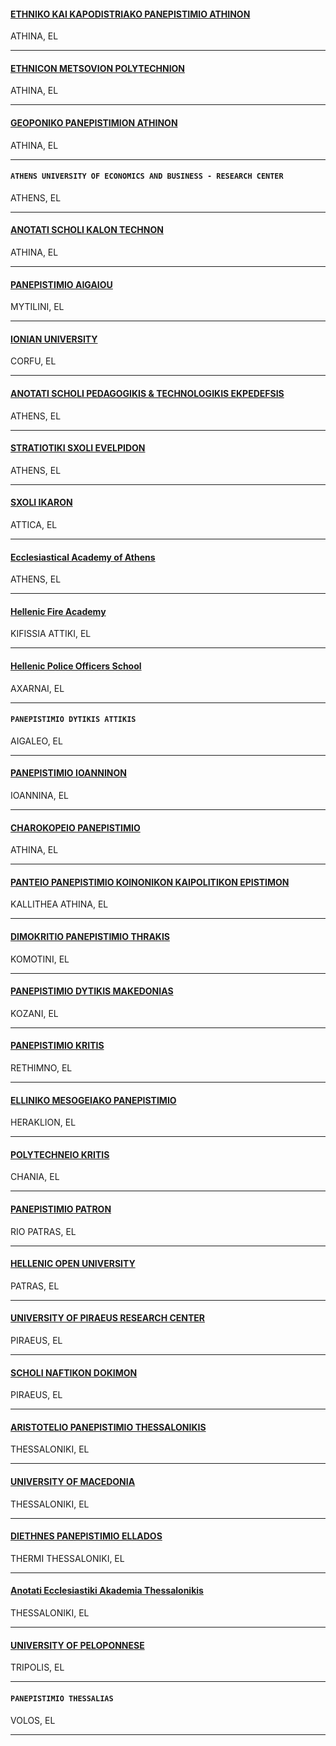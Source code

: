 <h4>
  <a href="//www.elke.uoa.gr">
    ETHNIKO KAI KAPODISTRIAKO PANEPISTIMIO ATHINON
  </a>
</h4>
ATHINA, EL

---
<h4>
  <a href="//www.ntua.gr">
    ETHNICON METSOVION POLYTECHNION
  </a>
</h4>
ATHINA, EL

---
<h4>
  <a href="//www.aua.gr">
    GEOPONIKO PANEPISTIMION ATHINON
  </a>
</h4>
ATHINA, EL

---
<h4>
  
    ATHENS UNIVERSITY OF ECONOMICS AND BUSINESS - RESEARCH CENTER
  
</h4>
ATHENS, EL

---
<h4>
  <a href="//www.asfa.gr">
    ANOTATI SCHOLI KALON TECHNON
  </a>
</h4>
ATHINA, EL

---
<h4>
  <a href="//www.aegean.gr">
    PANEPISTIMIO AIGAIOU
  </a>
</h4>
MYTILINI, EL

---
<h4>
  <a href="//www.ionio.gr/rc">
    IONIAN UNIVERSITY
  </a>
</h4>
CORFU, EL

---
<h4>
  <a href="//www.aspete.gr">
    ANOTATI SCHOLI PEDAGOGIKIS & TECHNOLOGIKIS EKPEDEFSIS
  </a>
</h4>
ATHENS, EL

---
<h4>
  <a href="//www.sse.gr">
    STRATIOTIKI SXOLI EVELPIDON
  </a>
</h4>
ATHENS, EL

---
<h4>
  <a href="https://hafa.haf.gr/">
    SXOLI IKARON
  </a>
</h4>
ATTICA, EL

---
<h4>
  <a href="//aeaa.gr">
    Ecclesiastical Academy of Athens
  </a>
</h4>
ATHENS, EL

---
<h4>
  <a href="//www.academy.fireservice.gr">
    Hellenic Fire Academy
  </a>
</h4>
KIFISSIA ATTIKI, EL

---
<h4>
  <a href="http://www.hellenicpolice.gr/">
    Hellenic Police Officers School
  </a>
</h4>
AXARNAI, EL

---
<h4>
  
    PANEPISTIMIO DYTIKIS ATTIKIS
  
</h4>
AIGALEO, EL

---
<h4>
  <a href="//www.uoi.gr / www.rc.uoi.gr">
    PANEPISTIMIO IOANNINON
  </a>
</h4>
IOANNINA, EL

---
<h4>
  <a href="//www.hua.gr">
    CHAROKOPEIO PANEPISTIMIO
  </a>
</h4>
ATHINA, EL

---
<h4>
  <a href="//www.panteion.gr">
    PANTEIO PANEPISTIMIO KOINONIKON KAIPOLITIKON EPISTIMON
  </a>
</h4>
KALLITHEA ATHINA, EL

---
<h4>
  <a href="//www.duth.gr">
    DIMOKRITIO PANEPISTIMIO THRAKIS
  </a>
</h4>
KOMOTINI, EL

---
<h4>
  <a href="//rc.uowm.gr">
    PANEPISTIMIO DYTIKIS MAKEDONIAS
  </a>
</h4>
KOZANI, EL

---
<h4>
  <a href="//www.uoc.gr">
    PANEPISTIMIO KRITIS
  </a>
</h4>
RETHIMNO, EL

---
<h4>
  <a href="//www.hmu.gr">
    ELLINIKO MESOGEIAKO PANEPISTIMIO
  </a>
</h4>
HERAKLION, EL

---
<h4>
  <a href="//www.tuc.gr">
    POLYTECHNEIO KRITIS
  </a>
</h4>
CHANIA, EL

---
<h4>
  <a href="//www.upatras.gr">
    PANEPISTIMIO PATRON
  </a>
</h4>
RIO PATRAS, EL

---
<h4>
  <a href="//www.eap.gr">
    HELLENIC OPEN UNIVERSITY
  </a>
</h4>
PATRAS, EL

---
<h4>
  <a href="//www.unipi.gr">
    UNIVERSITY OF PIRAEUS RESEARCH CENTER
  </a>
</h4>
PIRAEUS, EL

---
<h4>
  <a href="//www.hna.gr">
    SCHOLI NAFTIKON DOKIMON
  </a>
</h4>
PIRAEUS, EL

---
<h4>
  <a href="//www.auth.gr">
    ARISTOTELIO PANEPISTIMIO THESSALONIKIS
  </a>
</h4>
THESSALONIKI, EL

---
<h4>
  <a href="//www.uom.gr">
    UNIVERSITY OF MACEDONIA
  </a>
</h4>
THESSALONIKI, EL

---
<h4>
  <a href="//www.ihu.edu.gr">
    DIETHNES PANEPISTIMIO ELLADOS
  </a>
</h4>
THERMI THESSALONIKI, EL

---
<h4>
  <a href="//www.aeath.gr">
    Anotati Ecclesiastiki Akademia Thessalonikis
  </a>
</h4>
THESSALONIKI, EL

---
<h4>
  <a href="//www.uop.gr">
    UNIVERSITY OF PELOPONNESE
  </a>
</h4>
TRIPOLIS, EL

---
<h4>
  
    PANEPISTIMIO THESSALIAS
  
</h4>
VOLOS, EL

---